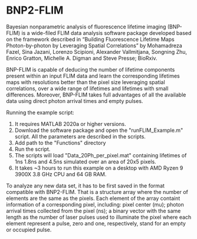 # BNP2-FLIM
Bayesian nonparametric analysis of fluorescence lifetime imaging (BNP-FLIM) is a wide-filed FLIM data analysis software package developed based on the framework described in “Building Fluorescence Lifetime Maps Photon-by-photon by Leveraging Spatial Correlations” by Mohamadreza Fazel, Sina Jazani, Lorenzo Scipioni, Alexander Vallmitjana, Songning Zhu, Enrico Gratton, Michelle A. Digman and Steve Presse; BioRxiv. 

BNP-FLIM is capable of deducing the number of lifetime components present within an input FLIM data and learn the corresponding lifetimes maps with resolutions better than the pixel size leveraging spatial correlations, over a wide range of lifetimes and lifetimes with small differences. Moreover, BNP-FLIM takes full advantages of all the available data using direct photon arrival times and empty pulses. 

Running the example script:
1) It requires MATLAB 2020a or higher versions.
2) Download the software package and open the "runFLIM_Example.m" script. All the parameters are described in the scripts.
3) Add path to the "Functions" directory
4) Run the script.
5) The scripts will load "Data_20Ph_per_pixel.mat" containing lifetimes of 1ns 1.8ns and 4.5ns simulated over an area of 20x5 pixels.
6) It takes ~3 hours to run this example on a desktop with AMD Ryzen 9 3900X 3.8 GHz CPU and 64 GB RAM.

To analyze any new data set, it has to be first saved in the format compatible with BNP2-FLIM. That is a structure array where the number of elements are the same as the pixels. Each element of the array containt information of a corresponding pixel, including: pixel center (mu); photon arrival times collected from the pixel (ns); a binary vector with the same length as the number of laser pulses used to illuminate the pixel where each element represent a pulse, zero and one, respectively, stand for an empty or occupied pulse.  

